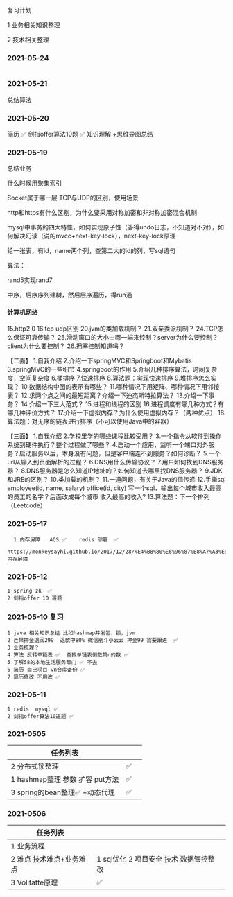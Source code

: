 复习计划

1 业务相关知识整理

2 技术相关整理

### 2021-05-24

```

```



### 2021-05-21

总结算法

### 2021-05-20

简历 ✅  剑指offer算法10题 ✅  知识理解 +思维导图总结

### 2021-05-19

总结业务

什么时候用聚集索引

Socket属于哪一层
TCP与UDP的区别，使用场景

http和https有什么区别，为什么要采用对称加密和非对称加密混合机制

mysql中事务的四大特性，如何实现原子性（答得undo日志，不知道对不对），如何解决幻读（说的mvcc+next-key-lock），next-key-lock原理

给一张表，有id，name两个列，查第二大的id的列，写sql语句

算法：

rand5实现rand7

中序，后序序列建树，然后层序遍历，得run通

#### 计算机网络

15.http2.0
16.tcp udp区别
20.jvm的类加载机制？
21.双亲委派机制？
24.TCP怎么保证可靠传输？
25.滑动窗口的大小由哪一端来控制？server为什么要控制？client为什么要控制？
26.拥塞控制知道吗？

【二面】
1.自我介绍
2.介绍一下springMVC和Springboot和Mybatis
3.springMVC的一些细节
4.springboot的作用
5.介绍几种排序算法，时间复杂度，空间复杂度
6.桶排序
7.快速排序
8.算法题：实现快速排序
9.堆排序怎么实现？
10.数据结构中图的表示有哪些？
11.哪种情况下用矩阵、哪种情况下用邻接表？
12.求两个点之间的最短距离？介绍一下迪杰斯特拉算法？
13.介绍一下事务？
14.介绍一下三大范式？
15.进程和线程的区别
16.进程调度有哪几种方式？有哪几种评价方式？
17.介绍一下虚拟内存？为什么使用虚拟内存？（两种优点）
18.算法题：对无序的链表进行排序（不可以使用Java中的容器）

【三面】
1.自我介绍
2.学校里学的哪些课程比较受用？
3.一个指令从软件到操作系统到硬件执行？整个过程做了哪些？
4.启动一个应用，监听一个端口对外服务？启动服务以后，本身没有问题，但是客户端连不到服务？如何诊断？
5.一个url从输入到页面解析的过程？
6.DNS用什么传输协议？
7.用户如何找到DNS服务器？
8.DNS服务器是怎么知道IP地址的？如何知道去哪里找DNS服务器？
9.JDK和JRE的区别？
10.类加载的机制？
11.一道问题，有关于Java的值传递
12.手撕sql
employee(id, name, salary)
office(id, city)
写一个sql，输出每个城市收入最高的员工的名字？后面改成每个城市
收入最高的收入?
13.算法题：下一个排列（Leetcode）



### 2021-05-17

```
  1 内存屏障   AQS ✅    redis 部署  ✅
```

```
https://monkeysayhi.github.io/2017/12/28/%E4%B8%80%E6%96%87%E8%A7%A3%E5%86%B3%E5%86%85%E5%AD%98%E5%B1%8F%E9%9A%9C/  内存屏障
```



### 2021-05-12

```
1 spring zk  ✅
2 剑指offer 10 道题
```

### 2021-05-10 复习

```
1 java 相关知识总结 比如hashmap并发包，锁，jvm 
2 芒果押金退回299  退款中80% 微信筋斗小云云 押金99 需要跟进  ✅
3 业务梳理？
4 算法 反转单链表 ✅  查找单链表倒数第n的数 ✅
5 了解58的本地生活服务部门 ✅ 不去 
6 简历 自己项目 vn仓库备份 ✅
7 简历修改 不用改 ✅
```

### 2021-05-11

```
1 redis  mysql ✅
2 剑指offer算法10道题 ✅ 
```



### 2021-0505

| 任务列表                         |      |      |
| -------------------------------- | ---- | ---- |
| 2 分布式锁整理                   | ✅    |      |
| 1  hashmap整理 参数 扩容 put方法 | ✅    |      |
| 3 spring的bean整理✅ +动态代理    | ✅    |      |



### 2021-0506

| 任务列表                 |                                           |      |
| ------------------------ | ----------------------------------------- | ---- |
| 1 业务流程               |                                           |      |
| 2 难点 技术难点+业务难点 | 1  sql优化  2  项目安全 技术 数据管控整改 |      |
| 3 Volitatte原理          | ✅                                         |      |


